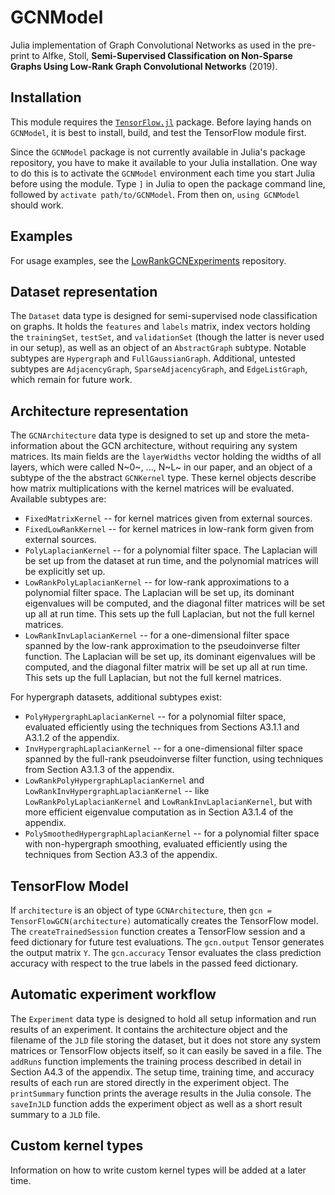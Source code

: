 # GCNModel
Julia implementation of Graph Convolutional Networks as used in the pre-print to Alfke, Stoll, **Semi-Supervised Classification on Non-Sparse Graphs Using Low-Rank Graph Convolutional Networks** (2019).

## Installation
This module requires the [``TensorFlow.jl``](https://github.com/malmaud/TensorFlow.jl) package. Before laying hands on ``GCNModel``, it is best to install, build, and test the TensorFlow module first.

Since the ``GCNModel`` package is not currently available in Julia's package repository, you have to make it available to your Julia installation. One way to do this is to activate the ``GCNModel`` environment each time you start Julia before using the module. Type ``]`` in Julia to open the package command line, followed by ``activate path/to/GCNModel``. From then on, ``using GCNModel`` should work.

## Examples

For usage examples, see the [LowRankGCNExperiments](https://github.com/dominikalfke/LowRankGCNExperiments) repository.

## Dataset representation
The ``Dataset`` data type is designed for semi-supervised node classification on graphs. It holds the ``features`` and ``labels`` matrix, index vectors holding the ``trainingSet``, ``testSet``, and ``validationSet`` (though the latter is never used in our setup), as well as an object of an ``AbstractGraph`` subtype. Notable subtypes are ``Hypergraph`` and ``FullGaussianGraph``. Additional, untested subtypes are ``AdjacencyGraph``, ``SparseAdjacencyGraph``, and ``EdgeListGraph``, which remain for future work.

## Architecture representation
The ``GCNArchitecture`` data type is designed to set up and store the meta-information about the GCN architecture, without requiring any system matrices. Its main fields are the ``layerWidths`` vector holding the widths of all layers, which were called N~0~, ..., N~L~ in our paper, and an object of a subtype of the the abstract ``GCNKernel`` type. These kernel objects describe how matrix multiplications with the kernel matrices will be evaluated. Available subtypes are:
* ``FixedMatrixKernel`` -- for kernel matrices given from external sources.
* ``FixedLowRankKernel`` -- for kernel matrices in low-rank form given from external sources.
* ``PolyLaplacianKernel`` -- for a polynomial filter space. The Laplacian will be set up from the dataset at run time, and the polynomial matrices will be explicitly set up.
* ``LowRankPolyLaplacianKernel`` -- for low-rank approximations to a polynomial filter space. The Laplacian will be set up, its dominant eigenvalues will be computed, and the diagonal filter matrices will be set up all at run time. This sets up the full Laplacian, but not the full kernel matrices.
* ``LowRankInvLaplacianKernel`` -- for a one-dimensional filter space spanned by the low-rank approximation to the pseudoinverse filter function. The Laplacian will be set up, its dominant eigenvalues will be computed, and the diagonal filter matrix will be set up all at run time. This sets up the full Laplacian, but not the full kernel matrices.

For hypergraph datasets, additional subtypes exist:
* ``PolyHypergraphLaplacianKernel`` -- for a polynomial filter space, evaluated efficiently using the techniques from Sections A3.1.1 and A3.1.2 of the appendix.
* ``InvHypergraphLaplacianKernel`` -- for a one-dimensional filter space spanned by the full-rank pseudoinverse filter function, using techniques from Section A3.1.3 of the appendix.
* ``LowRankPolyHypergraphLaplacianKernel`` and ``LowRankInvHypergraphLaplacianKernel`` -- like ``LowRankPolyLaplacianKernel`` and ``LowRankInvLaplacianKernel``, but with more efficient eigenvalue computation as in Section A3.1.4 of the appendix.
*  ``PolySmoothedHypergraphLaplacianKernel`` -- for a polynomial filter space with non-hypergraph smoothing, evaluated efficiently using the techniques from Section A3.3 of the appendix.

## TensorFlow Model
If ``architecture`` is an object of type ``GCNArchitecture``, then ``gcn = TensorFlowGCN(architecture)`` automatically creates the TensorFlow model. The ``createTrainedSession`` function creates a TensorFlow session and a feed dictionary for future test evaluations. The ``gcn.output`` Tensor generates the output matrix ``Y``. The ``gcn.accuracy`` Tensor evaluates the class prediction accuracy with respect to the true labels in the passed feed dictionary.

## Automatic experiment workflow
The ``Experiment`` data type is designed to hold all setup information and run results of an experiment. It contains the architecture object and the filename of the ``JLD`` file storing the dataset, but it does not store any system matrices or TensorFlow objects itself, so it can easily be saved in a file. The ``addRuns`` function implements the training process described in detail in Section A4.3 of the appendix. The setup time, training time, and accuracy results of each run are stored directly in the experiment object. The ``printSummary`` function prints the average results in the Julia console. The ``saveInJLD`` function adds the experiment object as well as a short result summary to a ``JLD`` file.

## Custom kernel types
Information on how to write custom kernel types will be added at a later time.
